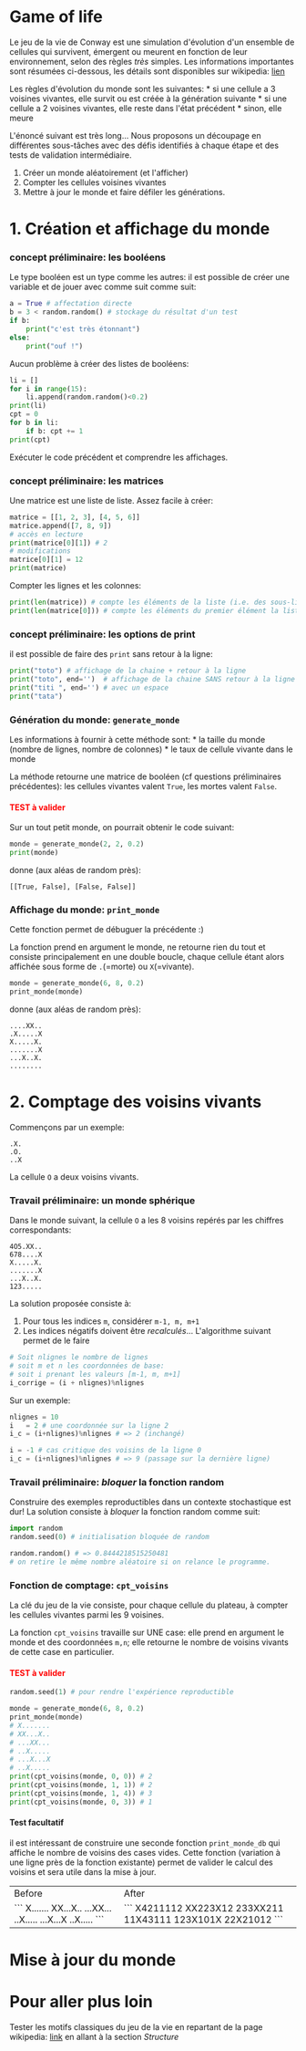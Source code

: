 # Game of life

Le jeu de la vie de Conway est une simulation d'évolution d'un ensemble de cellules qui survivent, émergent ou meurent en fonction de leur environnement, selon des règles *très* simples. Les informations importantes sont résumées ci-dessous, les détails sont disponibles sur wikipedia: [lien](https://fr.wikipedia.org/wiki/Jeu_de_la_vie)

Les règles d'évolution du monde sont les suivantes:
    * si une cellule a 3 voisines vivantes, elle survit ou est créée à la génération suivante
    * si une cellule a 2 voisines vivantes, elle reste dans l'état précédent
    * sinon, elle meure

L'énoncé suivant est très long... Nous proposons un découpage en différentes sous-tâches avec des défis identifiés à chaque étape et des tests de validation intermédiaire.

1. Créer un monde aléatoirement (et l'afficher)
2. Compter les cellules voisines vivantes
3. Mettre à jour le monde et faire défiler les générations.


# 1. Création et affichage du monde

### concept préliminaire: les booléens

Le type booléen est un type comme les autres: il est possible de créer une variable et de jouer avec comme suit comme suit:

```python
a = True # affectation directe
b = 3 < random.random() # stockage du résultat d'un test
if b:
    print("c'est très étonnant")
else:
    print("ouf !")
```

Aucun problème à créer des listes de booléens:
```python
li = []
for i in range(15):
    li.append(random.random()<0.2)
print(li)
cpt = 0
for b in li:
    if b: cpt += 1
print(cpt)
```
Exécuter le code précédent et comprendre les affichages.

### concept préliminaire: les matrices

Une matrice est une liste de liste. Assez facile à créer:
```python
matrice = [[1, 2, 3], [4, 5, 6]]
matrice.append([7, 8, 9])
# accès en lecture
print(matrice[0][1]) # 2
# modifications
matrice[0][1] = 12
print(matrice)
```

Compter les lignes et les colonnes:
```python
print(len(matrice)) # compte les éléments de la liste (i.e. des sous-listes) = nb lignes
print(len(matrice[0])) # compte les éléments du premier élément la liste = nb colonnes
```

### concept préliminaire: les options de print

il est possible de faire des `print` sans retour à la ligne:
```python
print("toto") # affichage de la chaine + retour à la ligne
print("toto", end='')  # affichage de la chaine SANS retour à la ligne
print("titi ", end='') # avec un espace
print("tata")
```

### Génération du monde: `generate_monde`

Les informations à fournir à cette méthode sont: 
    * la taille du monde (nombre de lignes, nombre de colonnes)
    * le taux de cellule vivante dans le monde

La méthode retourne une matrice de booléen (cf questions préliminaires précédentes): les cellules vivantes valent `True`, les mortes valent `False`.

#### <span style="color: red;"> TEST à valider </span>

Sur un tout petit monde, on pourrait obtenir le code suivant:
```python
monde = generate_monde(2, 2, 0.2)
print(monde)
```
donne (aux aléas de random près):
```
[[True, False], [False, False]]
```


### Affichage du monde: `print_monde`

Cette fonction permet de débuguer la précédente :)

La fonction prend en argument le monde, ne retourne rien du tout et consiste principalement en une double boucle, chaque cellule étant alors affichée sous forme de `.`(=morte) ou `X`(=vivante).

```python
monde = generate_monde(6, 8, 0.2)
print_monde(monde) 
```
donne (aux aléas de random près):
```
....XX..
.X.....X
X.....X.
.......X
...X..X.
........
```

# 2. Comptage des voisins vivants

Commençons par un exemple:
```
.X.
.O.
..X
```
La cellule `O` a deux voisins vivants.

### Travail préliminaire: un monde sphérique

Dans le monde suivant, la cellule `O` a les 8 voisins repérés par les chiffres correspondants:
```
4O5.XX..
678....X
X.....X.
.......X
...X..X.
123.....
```

La solution proposée consiste à:
1. Pour tous les indices `m`, considérer `m-1, m, m+1`
2. Les indices négatifs doivent être *recalculés*... L'algorithme suivant permet de le faire

```python
# Soit nlignes le nombre de lignes
# soit m et n les coordonnées de base:
# soit i prenant les valeurs [m-1, m, m+1]
i_corrige = (i + nlignes)%nlignes
```
Sur un exemple:
```python
nlignes = 10 
i   = 2 # une coordonnée sur la ligne 2
i_c = (i+nlignes)%nlignes # => 2 (inchangé)

i = -1 # cas critique des voisins de la ligne 0
i_c = (i+nlignes)%nlignes # => 9 (passage sur la dernière ligne)
```

### Travail préliminaire: *bloquer* la fonction random

Construire des exemples reproductibles dans un contexte stochastique est dur! La solution consiste à *bloquer* la fonction random comme suit:

```python
import random
random.seed(0) # initialisation bloquée de random

random.random() # => 0.8444218515250481
# on retire le même nombre aléatoire si on relance le programme.
```

### Fonction de comptage: `cpt_voisins`

La clé du jeu de la vie consiste, pour chaque cellule du plateau, à compter les cellules vivantes parmi les 9 voisines.

La fonction `cpt_voisins` travaille sur UNE case: elle prend en argument le monde et des coordonnées `m,n`; elle retourne le nombre de voisins vivants de cette case en particulier.

#### <span style="color: red;"> TEST à valider </span>

```python
random.seed(1) # pour rendre l'expérience reproductible

monde = generate_monde(6, 8, 0.2)
print_monde(monde) 
# X.......
# XX...X..
# ...XX...
# ..X.....
# ...X...X
# ..X.....
print(cpt_voisins(monde, 0, 0)) # 2
print(cpt_voisins(monde, 1, 1)) # 2 
print(cpt_voisins(monde, 1, 4)) # 3
print(cpt_voisins(monde, 0, 3)) # 1

```

#### Test facultatif

il est intéressant de construire une seconde fonction `print_monde_db` qui affiche le nombre de voisins des cases vides. Cette fonction (variation à une ligne près de la fonction existante) permet de valider le calcul des voisins et sera utile dans la mise à jour.

<table>
<tr>
<td> Before </td> <td> After </td>
</tr>
<tr>
<td>
```
X.......
XX...X..
...XX...
..X.....
...X...X
..X.....
```
</td>
<td>
```
X4211112
XX223X12
233XX211
11X43111
123X101X
22X21012
```
</td>
</tr>
</table>


# Mise à jour du monde




# Pour aller plus loin

Tester les motifs classiques du jeu de la vie en repartant de la page wikipedia:
[link](https://fr.wikipedia.org/wiki/Jeu_de_la_vie) en allant à la section *Structure*